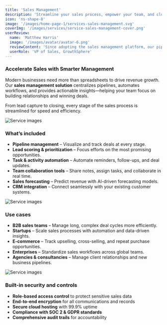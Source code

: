 ```yaml
---
title: 'Sales Management'
description: 'Streamline your sales process, empower your team, and close deals faster with a data-driven sales management solution built for modern businesses.'
icon: 'ns-shape-8'
image: '/images/home-page-1/services-sales-management.svg'
coverImg: '/images/services/service-sales-management-cover.png'
userReview:
  name: 'Matthew Harris'
  image: '/images/avatar/avatar-6.png'
  reviewContent: 'Since adopting the sales management platform, our pipeline visibility has improved dramatically. Reps spend less time on admin and more time closing deals.'
  userRole: 'VP of Sales, GrowthSphere'
---
```


### Accelerate Sales with Smarter Management

Modern businesses need more than spreadsheets to drive revenue growth. Our **sales management solution** centralizes pipelines, automates workflows, and provides actionable insights—helping your team focus on building relationships and winning deals.

From lead capture to closing, every stage of the sales process is streamlined for speed and efficiency.

![Service images](/images/services/service-details-1.png)

### What’s included

- **Pipeline management** – Visualize and track deals at every stage.
- **Lead scoring & prioritization** – Focus efforts on the most promising opportunities.
- **Task & activity automation** – Automate reminders, follow-ups, and deal updates.
- **Team collaboration tools** – Share notes, assign tasks, and collaborate in real time.
- **Sales forecasting** – Predict revenue with AI-driven forecasting models.
- **CRM integration** – Connect seamlessly with your existing customer systems.

![Service images](/images/services/service-details-2.png)

### Use cases

- **B2B sales teams** – Manage long, complex deal cycles more efficiently.
- **Startups** – Scale sales processes with automation and data-driven insights.
- **E-commerce** – Track upselling, cross-selling, and repeat purchase opportunities.
- **Enterprises** – Standardize sales workflows across global teams.
- **Agencies & consultancies** – Manage client relationships and new business pipelines.

![Service images](/images/services/service-details-3.jpg)

### Built-in security and controls

- **Role-based access control** to protect sensitive sales data
- **End-to-end encryption** for all communications and records
- **Secure cloud hosting** with 99.9% uptime
- **Compliance with SOC 2 & GDPR standards**
- **Comprehensive audit trails** for accountability
